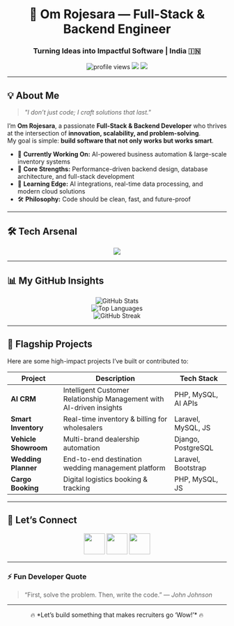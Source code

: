 <!-- HEADER -->
<h1 align="center">🚀 Om Rojesara — Full-Stack & Backend Engineer</h1>
<h3 align="center">Turning Ideas into Impactful Software | India 🇮🇳</h3>

<p align="center">
  <img src="https://komarev.com/ghpvc/?username=omrojesara&label=Profile%20Views&color=blue&style=for-the-badge" alt="profile views"/>
  <img src="https://img.shields.io/badge/Focus-Full%20Stack%20%7C%20Backend%20Dev-blueviolet?style=for-the-badge"/>
  <img src="https://img.shields.io/badge/Loves-AI%20%7C%20Big%20Data%20%7C%20Automation-orange?style=for-the-badge"/>
</p>

---

## 💡 About Me
> *"I don’t just code; I craft solutions that last."*

I’m **Om Rojesara**, a passionate **Full-Stack & Backend Developer** who thrives at the intersection of **innovation, scalability, and problem-solving**.  
My goal is simple: **build software that not only works but works smart**.

- 🔭 **Currently Working On:** AI-powered business automation & large-scale inventory systems  
- 🎯 **Core Strengths:** Performance-driven backend design, database architecture, and full-stack development  
- 🌱 **Learning Edge:** AI integrations, real-time data processing, and modern cloud solutions  
- 🛠 **Philosophy:** Code should be clean, fast, and future-proof

---

## 🛠 Tech Arsenal
<p align="center">
  <img src="https://skillicons.dev/icons?i=c,cpp,java,r,php,python,js,html,css,laravel,flask,django,bootstrap,mysql,mongodb,postgres,oracle,firebase,hadoop,hive,git,github,docker,aws,linux" />
</p>

---

## 📊 My GitHub Insights
<div align="center">
  
  ![GitHub Stats](https://github-readme-stats.vercel.app/api?username=omrojesara&show_icons=true&theme=radical&count_private=true)  
  ![Top Languages](https://github-readme-stats.vercel.app/api/top-langs/?username=omrojesara&layout=compact&theme=radical)  
  ![GitHub Streak](https://github-readme-streak-stats.herokuapp.com/?user=omrojesara&theme=radical)  

</div>

---

## 🚀 Flagship Projects
Here are some high-impact projects I’ve built or contributed to:

| Project | Description | Tech Stack |
|---------|-------------|------------|
| **AI CRM** | Intelligent Customer Relationship Management with AI-driven insights | PHP, MySQL, AI APIs |
| **Smart Inventory** | Real-time inventory & billing for wholesalers | Laravel, MySQL, JS |
| **Vehicle Showroom** | Multi-brand dealership automation | Django, PostgreSQL |
| **Wedding Planner** | End-to-end destination wedding management platform | Laravel, Bootstrap |
| **Cargo Booking** | Digital logistics booking & tracking | PHP, MySQL, JS |

---

## 🤝 Let’s Connect
<p align="center">
  <a href="https://linkedin.com/in/omrojesara"><img src="https://skillicons.dev/icons?i=linkedin" width="48" /></a>
  <a href="mailto:omrojesara@gmail.com"><img src="https://skillicons.dev/icons?i=gmail" width="48" /></a>
  <a href="https://github.com/omrojesara"><img src="https://skillicons.dev/icons?i=github" width="48" /></a>
</p>

---

### ⚡ Fun Developer Quote
> “First, solve the problem. Then, write the code.” — *John Johnson*

---

<p align="center">
🔥 *Let’s build something that makes recruiters go ‘Wow!’* 🔥
</p>
